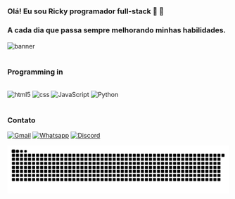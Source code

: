 ### Olá! Eu sou Ricky programador full-stack 🧑 👋


### A cada dia que passa sempre melhorando minhas habilidades.


<div> <img align="center" alt="banner" src="https://camo.githubusercontent.com/5dc6ee33381917e41fc9c4951799268998f11a9b864399bf79a0842e4f9b194d/68747470733a2f2f692e696d6775722e636f6d2f315a76566b44632e676966"></div></br>

### Programming in

<div style="display: inline_block"><br/>
   <img alt="html5" src="https://img.shields.io/badge/HTML5-E34F26?style=for-the-badge&logo=html5&logoColor=white">
   <img  alt="css" src="https://img.shields.io/badge/CSS3-1572B6?style=for-the-badge&logo=css3&logoColor=white">
   <img alt="JavaScript" src="https://img.shields.io/badge/-JAVASCRIPT-yellow?style=for-the-badge&logo=javascript&logoColor=#000000">
   <img alt="Python" src="https://img.shields.io/badge/Python-%20?style=for-the-badge&logo=javascript&logoColor=white">
  </div></br>

### Contato

[![Gmail](https://img.shields.io/badge/Gmail-D14836?style=for-the-badge&logo=gmail&logoColor=white)](contato.henriqueclum@gmail.com)
[![Whatsapp](https://img.shields.io/badge/WhatsApp-25D366?style=for-the-badge&logo=whatsapp&logoColor=white)](31999072739)
[![Discord](https://img.shields.io/badge/-Discord-%237289da?style=for-the-badge&logo=Discord&logoColor=#7289da)](SKリ#0001)

<div> <img align="center" alt="subbanner" src="https://raw.githubusercontent.com/Ricmaloy/Ricmaloy/866aca2738b0e00826158fedd4770285f70c8064/github-contribution-grid-snake.svg"></div>
